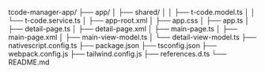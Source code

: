 tcode-manager-app/
├── app/
│   ├── shared/
│   │   ├── t-code.model.ts
│   │   └── t-code.service.ts
│   ├── app-root.xml
│   ├── app.css
│   ├── app.ts
│   ├── detail-page.ts
│   ├── detail-page.xml
│   ├── main-page.ts
│   ├── main-page.xml
│   ├── main-view-model.ts
│   └── detail-view-model.ts
├── nativescript.config.ts
├── package.json
├── tsconfig.json
├── webpack.config.js
├── tailwind.config.js
├── references.d.ts
└── README.md

